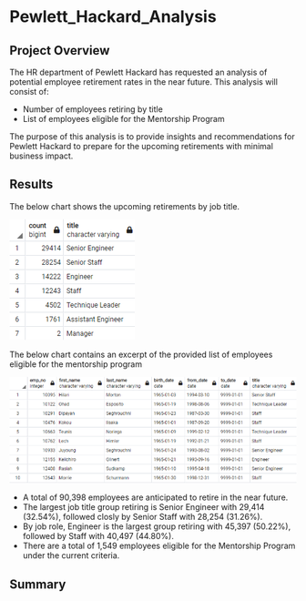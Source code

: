 # Pewlett_Hackard_Analysis

## Project Overview
The HR department of Pewlett Hackard has requested an analysis of potential employee retirement rates in the near future. This analysis will consist of:

- Number of employees retiring by title
- List of employees eligible for the Mentorship Program

The purpose of this analysis is to provide insights and recommendations for Pewlett Hackard to prepare for the upcoming retirements with minimal business impact.

## Results

The below chart shows the upcoming retirements by job title.

![Retiring Titles](./Data/retiring_titles.png)

The below chart contains an excerpt of the provided list of employees eligible for the mentorship program

![Mentorship Eligibility](./Data/mentorship_eligibility.png)

- A total of 90,398 employees are anticipated to retire in the near future.
- The largest job title group retiring is Senior Engineer with 29,414 (32.54%), followed closly by Senior Staff with 28,254 (31.26%). 
- By job role, Engineer is the largest group retiring with 45,397 (50.22%), followed by Staff with 40,497 (44.80%).
- There are a total of 1,549 employees eligible for the Mentorship Program under the current criteria.

## Summary
